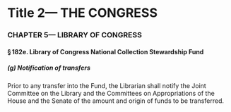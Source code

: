 
# Title 2— THE CONGRESS
### CHAPTER 5— LIBRARY OF CONGRESS
#### § 182e. Library of Congress National Collection Stewardship Fund
##### (g) Notification of transfers

Prior to any transfer into the Fund, the Librarian shall notify the Joint Committee on the Library and the Committees on Appropriations of the House and the Senate of the amount and origin of funds to be transferred.
